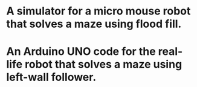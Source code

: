 # A simulator for a micro mouse robot that solves a maze using flood fill.
# An Arduino UNO code for the real-life robot that solves a maze using left-wall follower.
